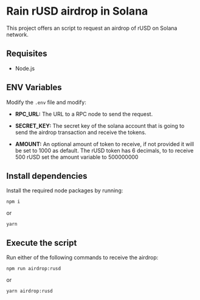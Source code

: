 # Rain rUSD airdrop in Solana

This project offers an script to request an airdrop of rUSD on Solana network.

## Requisites

* Node.js

## ENV Variables

Modify the  `.env` file and modify:

* **RPC_URL:** The URL to a RPC node to send the request.

* **SECRET_KEY:** The secret key of the solana account that is going to send the airdrop transaction and receive the tokens.

* **AMOUNT:** An optional amount of token to receive, if not provided it will be set to 1000 as default. The rUSD token has 6 decimals, to to receive 500 rUSD set the amount variable to 500000000

## Install dependencies

Install the required node packages by running:

```
npm i
```

or 

```
yarn
```

## Execute the script

Run either of the following commands to receive the airdrop:

```
npm run airdrop:rusd
```

or

```
yarn airdrop:rusd
```
